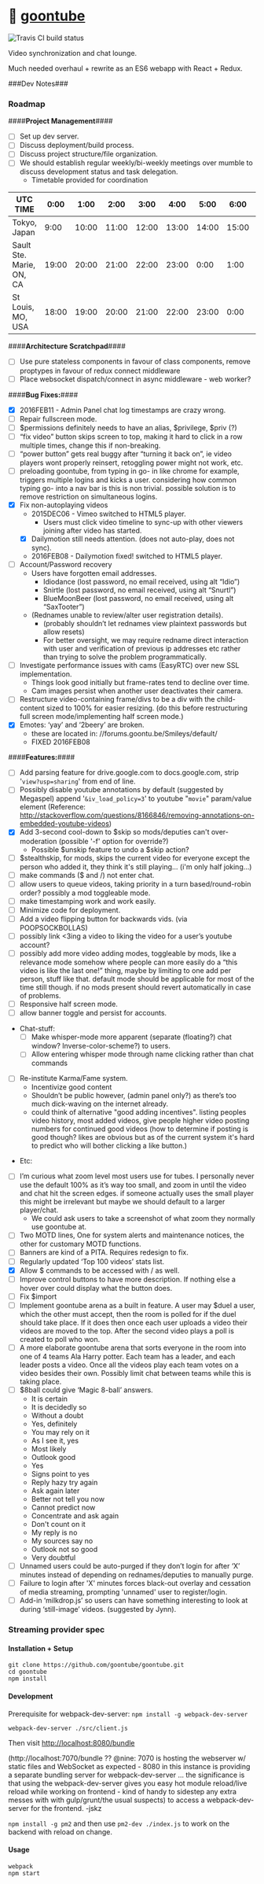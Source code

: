 # :hamburger: [goontube](https://goontu.be/)

![Travis CI build status](https://travis-ci.org/goontube/goontube.svg?branch=master)

Video synchronization and chat lounge.  

Much needed overhaul + rewrite as an ES6 webapp with React + Redux.  

###Dev Notes###

### Roadmap

####**Project Management**####
- [ ] Set up dev server.
- [ ] Discuss deployment/build process.
- [ ] Discuss project structure/file organization.
- [ ] We should establish regular weekly/bi-weekly meetings over mumble to discuss development status and task delegation.
   - Timetable provided for coordination

| UTC TIME | 0:00 | 1:00 | 2:00 | 3:00 | 4:00 | 5:00 | 6:00 | 7:00 | 8:00 | 9:00 | 10:00 | 11:00 | 12:00 | 13:00 | 14:00 | 15:00 | 16:00 | 17:00 | 18:00 | 19:00 | 20:00 | 21:00 | 22:00 | 23:00
|  ------------------------------ | ----- | ----- | ----- | ----- | ----- | ----- | ----- | ----- | ----- | ----- | ----- | ----- | ----- | ----- | ----- | ----- | ----- | ----- | ----- | ----- | ----- | ----- | ----- | ----- |
|  Tokyo, Japan | 9:00 | 10:00 | 11:00 | 12:00 | 13:00 | 14:00 | 15:00 | 16:00 | 17:00 | 18:00 | 19:00 | 20:00 | 21:00 | 22:00 | 23:00 | 0:00 | 1:00 | 2:00 | 3:00 | 4:00 | 5:00 | 6:00 | 7:00 | 8:00
|  Sault Ste. Marie, ON, CA | 19:00 | 20:00 | 21:00 | 22:00 | 23:00 | 0:00 | 1:00 | 2:00 | 3:00 | 4:00 | 5:00 | 6:00 | 7:00 | 8:00 | 9:00 | 10:00 | 11:00 | 12:00 | 13:00 | 14:00 | 15:00 | 16:00 | 17:00 | 18:00
|  St Louis, MO, USA | 18:00 | 19:00 | 20:00 | 21:00 | 22:00 | 23:00 | 0:00 | 1:00 | 2:00 | 3:00 | 4:00 | 5:00 | 6:00 | 7:00 | 8:00 | 9:00 | 10:00 | 11:00 | 12:00 | 13:00 | 14:00 | 15:00 | 16:00 | 17:00

####**Architecture Scratchpad**####
- [ ] Use pure stateless components in favour of class components, remove proptypes in favour of redux connect middleware
- [ ] Place websocket dispatch/connect in async middleware - web worker?

####**Bug Fixes:**####
- [x] 2016FEB11 - Admin Panel chat log timestamps are crazy wrong.
- [ ] Repair fullscreen mode.
- [ ] $permissions definitely needs to have an alias, $privilege, $priv (?)
- [ ] “fix video” button skips screen to top, making it hard to click in a row multiple times, change this if non-breaking.
- [ ] “power button” gets real buggy after “turning it back on”, ie video players wont properly reinsert, retoggling power might not work, etc.
- [ ] preloading goontube, from typing in go- in like chrome for example, triggers multiple logins and kicks a user. considering how common typing go- into a nav bar is this is non trivial. possible solution is to remove restriction on simultaneous logins.
- [x] Fix non-autoplaying videos
  - 2015DEC06 - Vimeo switched to HTML5 player.
    - Users must click video timeline to sync-up with other viewers joining after video has started.
  - [x] Dailymotion still needs attention. (does not auto-play, does not sync).
  - 2016FEB08 - Dailymotion fixed! switched to HTML5 player.
- [ ] Account/Password recovery
  - Users have forgotten email addresses.
    - Idiodance (lost password, no email received, using alt “Idio”)
    - Snirtle (lost password, no email received, using alt “Snurtl”)
    - BlueMoonBeer (lost password, no email received, using alt “SaxTooter”)
  - (Rednames unable to review/alter user registration details).
    - (probably shouldn’t let rednames view plaintext passwords but allow resets)
    - For better oversight, we may require redname direct interaction with user and verification of previous ip addresses etc rather than trying to solve the problem programmatically.
- [ ] Investigate performance issues with cams (EasyRTC) over new SSL implementation.
  - Things look good initially but frame-rates tend to decline over time.
  - Cam images persist when another user deactivates their camera.
- [ ] Restructure video-containing frame/divs to be a div with the child-content sized to 100% for easier resizing. (do this before restructuring full screen mode/implementing half screen mode.)
- [x] Emotes: ‘yay’ and ‘2beery’ are broken.
  - these are located in: //forums.goontu.be/Smileys/default/
  - FIXED 2016FEB08


####**Features:**####
- [ ] Add parsing feature for drive.google.com to docs.google.com, strip '```view?usp=sharing```' from end of line.
- [ ] Possibly disable youtube annotations by default (suggested by Megaspel) append '```&iv_load_policy=3```' to youtube "```movie```" param/value element (Reference: http://stackoverflow.com/questions/8166846/removing-annotations-on-embedded-youtube-videos)
- [x] Add 3-second cool-down to $skip so mods/deputies can't over-moderation (possible '-f' option for override?)
  - Possible $unskip feature to undo a $skip action?
- [ ] $stealthskip, for mods, skips the current video for everyone except the person who added it, they think it's still playing... (i'm only half joking...)
- [ ] make commands ($ and /) not enter chat.
- [ ] allow users to queue videos, taking priority in a turn based/round-robin order? possibly a mod toggleable mode.
- [ ] make timestamping work and work easily.
- [ ] Minimize code for deployment.
- [ ] Add a video flipping button for backwards vids. (via POOPSOCKBOLLAS)
- [ ] possibly link <3ing a video to liking the video for a user’s youtube account?
- [ ] possibly add more video adding modes, toggleable by mods, like a relevance mode somehow where people can more easily do a “this video is like the last one!” thing, maybe by limiting to one add per person, stuff like that. default mode should be applicable for most of the time still though. if no mods present should revert automatically in case of problems.
- [ ] Responsive half screen mode.
- [ ] allow banner toggle and persist for accounts.
- Chat-stuff:
  - [ ] Make whisper-mode more apparent (separate (floating?) chat window? Inverse-color-scheme?) to users.
  - [ ] Allow entering whisper mode through name clicking rather than chat commands
- [ ] Re-institute Karma/Fame system.
  - Incentivize good content
  - Shouldn’t be public however, (admin panel only?) as there’s too much dick-waving on the internet already.
  - could think of alternative "good adding incentives". listing peoples video history, most added videos, give people higher video posting numbers for continued good videos (how to determine if posting is good though? likes are obvious but as of the current system it's hard to predict who will bother clicking a like button.)
- Etc:
- [ ] I’m curious what zoom level most users use for tubes. I personally never use the default 100% as it’s way too small, and zoom in until the video and chat hit the screen edges. if someone actually uses the small player this might be irrelevant but maybe we should default to a larger player/chat.
  - We could ask users to take a screenshot of what zoom they normally use goontube at.
- [ ] Two MOTD lines, One for system alerts and maintenance notices, the other for customary MOTD functions.
- [ ] Banners are kind of a PITA. Requires redesign to fix.
- [ ] Regularly updated ‘Top 100 videos’ stats list.
- [x] Allow $ commands to be accessed with / as well.
- [ ] Improve control buttons to have more description. If nothing else a hover over could display what the button does.
- [ ] Fix $import
- [ ] Implement goontube arena as a built in feature. A user may $duel a user, which the other must accept, then the room is polled for if the duel should take place. If it does then once each user uploads a video their videos are moved to the top. After the second video plays a poll is created to poll who won.
- [ ] A more elaborate goontube arena that sorts everyone in the room into one of 4 teams Ala Harry potter. Each team has a leader, and each leader posts a video. Once all the videos play each team votes on a video besides their own. Possibly limit chat between teams while this is taking place.
- [ ] $8ball could give ‘Magic 8-ball’ answers.
  - It is certain
  - It is decidedly so
  - Without a doubt
  - Yes, definitely
  - You may rely on it
  - As I see it, yes
  - Most likely
  - Outlook good
  - Yes
  - Signs point to yes
  - Reply hazy try again
  - Ask again later
  - Better not tell you now
  - Cannot predict now
  - Concentrate and ask again
  - Don't count on it
  - My reply is no
  - My sources say no
  - Outlook not so good
  - Very doubtful
- [ ] Unnamed users could be auto-purged if they don’t login for after ‘X’ minutes instead of depending on rednames/deputies to manually purge.
- [ ] Failure to login after 'X' minutes forces black-out overlay and cessation of media streaming, prompting 'unnamed' user to register/login.
- [ ] Add-in ‘milkdrop.js’ so users can have something interesting to look at during ‘still-image’ videos. (suggested by Jynn).

### Streaming provider spec

#### Installation + Setup

```
git clone https://github.com/goontube/goontube.git
cd goontube
npm install
```

#### Development

Prerequisite for webpack-dev-server: `npm install -g webpack-dev-server`

```
webpack-dev-server ./src/client.js
```

Then visit [http://localhost:8080/bundle](http://localhost:8080/bundle)

(http://localhost:7070/bundle ??  @nine: 7070 is hosting the webserver w/ static files and WebSocket as expected - 8080 in this instance is providing a separate bundling server for webpack-dev-server ... the significance is that using the webpack-dev-server gives you easy hot module reload/live reload while working on frontend - kind of handy to sidestep any extra messes with with gulp/grunt/the usual suspects) to access a webpack-dev-server for the frontend. -jskz

`npm install -g pm2` and then use `pm2-dev ./index.js` to work on the backend with reload on change.

#### Usage

```
webpack
npm start
```
